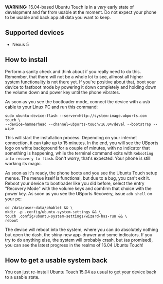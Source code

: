 **WARNING:** 16.04-based Ubuntu Touch is in a *very* early state of development and far from usable at the moment. Do not expect your phone to be usable and back app all data you want to keep.

## Supported devices

 - Nexus 5

## How to install

Perform a sanity check and think about if you really need to do this. Remember, that there will not be a whole lot to see, allmost all higher system functionality is not there yet. If you're positive about that, boot your device to fastboot mode by powering it down completely and holding down the volume down and power key until the phone vibrates.

As soon as you see the bootloader mode, connect the device with a usb cable to your Linux PC and run this command:

```
sudo ubuntu-device-flash --server=http://system-image.ubports.com touch \
--device=hammerhead --channel=ubports-touch/16.04/devel --bootstrap --wipe
```

This will start the installation process. Depending on your internet connection, it can take up to 15 minutes. In the end, you will see the UBports logo on white background for a couple of minutes, with no indicator that something is happening, while the terminal command exits with ```Rebooting into recovery to flash```. Don't worry, that's expected. Your phone is still working its magic.

As soon as it's ready, the phone boots and you see the Ubuntu Touch setup menue. The menue itself is functional, but due to a bug, you can't exit it. Reboot your device to bootloader like you did before, select the entry "Recovery Mode" with the volume keys and comfirm that choice with the power key. As soon as you see the UBports Recovery, issue `adb shell` on your pc:

```
cd /data/user-data/phablet && \
mkdir -p .config/ubuntu-system-settings && \
touch .config/ubuntu-system-settings/wizard-has-run && \
reboot
```

The device will reboot into the system, where you can do absolutely nothing but open the dash, the shiny new app-drawer and some indicators. If you try to do anything else, the system will probably crash, but (as promised), you can see the latest progress in the realms of 16.04 Ubuntu Touch!

## How to get a usable system back

You can just re-install [Ubuntu Touch 15.04 as usual](https://wiki.ubports.com/wiki/How-to-install-UBports-on-your-device) to get your device back to a usable state.